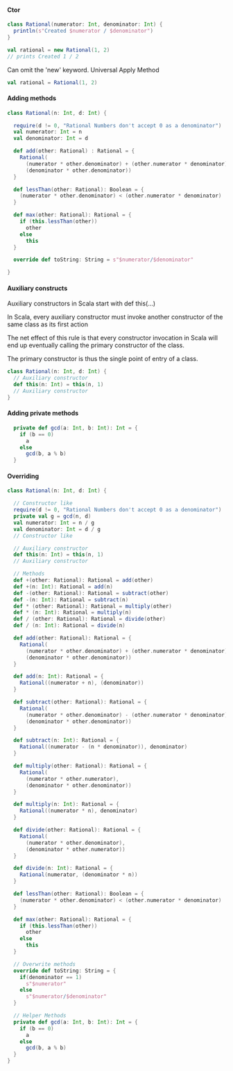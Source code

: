 #### Ctor
```scala
class Rational(numerator: Int, denominator: Int) {
  println(s"Created $numerator / $denominator")
}

val rational = new Rational(1, 2)
// prints Created 1 / 2
```

Can omit the 'new' keyword. Universal Apply Method
```scala
val rational = Rational(1, 2)
```

#### Adding methods
```scala
class Rational(n: Int, d: Int) {

  require(d != 0, "Rational Numbers don't accept 0 as a denominator")
  val numerator: Int = n
  val denominator: Int = d

  def add(other: Rational) : Rational = {
    Rational(
      (numerator * other.denominator) + (other.numerator * denominator),
      (denominator * other.denominator))
  }

  def lessThan(other: Rational): Boolean = {
    (numerator * other.denominator) < (other.numerator * denominator)
  }

  def max(other: Rational): Rational = {
    if (this.lessThan(other))
      other
    else
      this
  }

  override def toString: String = s"$numerator/$denominator"

}
```

#### Auxiliary constructs
Auxiliary constructors in Scala start with def this(...)

In Scala, every auxiliary constructor must invoke another constructor of the same class as its first action

The net effect of this rule is that every constructor invocation in Scala will end up eventually calling the primary constructor of the class.

The primary constructor is thus the single point of entry of a class.
```scala
class Rational(n: Int, d: Int) {
  // Auxiliary constructor
  def this(n: Int) = this(n, 1)
  // Auxiliary constructor
}
```

#### Adding private methods
```scala
  private def gcd(a: Int, b: Int): Int = {
    if (b == 0)
      a
    else
      gcd(b, a % b)
  }
```

#### Overriding
```scala
class Rational(n: Int, d: Int) {

  // Constructor like
  require(d != 0, "Rational Numbers don't accept 0 as a denominator")
  private val g = gcd(n, d)
  val numerator: Int = n / g
  val denominator: Int = d / g
  // Constructor like

  // Auxiliary constructor
  def this(n: Int) = this(n, 1)
  // Auxiliary constructor

  // Methods
  def +(other: Rational): Rational = add(other)
  def +(n: Int): Rational = add(n)
  def -(other: Rational): Rational = subtract(other)
  def -(n: Int): Rational = subtract(n)
  def * (other: Rational): Rational = multiply(other)
  def * (n: Int): Rational = multiply(n)
  def / (other: Rational): Rational = divide(other)
  def / (n: Int): Rational = divide(n)

  def add(other: Rational): Rational = {
    Rational(
      (numerator * other.denominator) + (other.numerator * denominator),
      (denominator * other.denominator))
  }

  def add(n: Int): Rational = {
    Rational((numerator + n), (denominator))
  }

  def subtract(other: Rational): Rational = {
    Rational(
      (numerator * other.denominator) - (other.numerator * denominator),
      (denominator * other.denominator))
  }

  def subtract(n: Int): Rational = {
    Rational((numerator - (n * denominator)), denominator)
  }

  def multiply(other: Rational): Rational = {
    Rational(
      (numerator * other.numerator),
      (denominator * other.denominator))
  }

  def multiply(n: Int): Rational = {
    Rational((numerator * n), denominator)
  }

  def divide(other: Rational): Rational = {
    Rational(
      (numerator * other.denominator),
      (denominator * other.numerator))
  }

  def divide(n: Int): Rational = {
    Rational(numerator, (denominator * n))
  }

  def lessThan(other: Rational): Boolean = {
    (numerator * other.denominator) < (other.numerator * denominator)
  }

  def max(other: Rational): Rational = {
    if (this.lessThan(other))
      other
    else
      this
  }

  // Overwrite methods
  override def toString: String = {
    if(denominator == 1)
      s"$numerator"
    else
      s"$numerator/$denominator"
  }

  // Helper Methods
  private def gcd(a: Int, b: Int): Int = {
    if (b == 0)
      a
    else
      gcd(b, a % b)
  }
}
```



